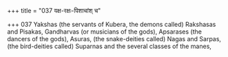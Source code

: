 +++
title = "037 यक्ष-रक्षः-पिशाचांश् च"

+++
037	Yakshas (the servants of Kubera, the demons called) Rakshasas and Pisakas, Gandharvas (or musicians of the gods), Apsarases (the dancers of the gods), Asuras, (the snake-deities called) Nagas and Sarpas, (the bird-deities called) Suparnas and the several classes of the manes,
